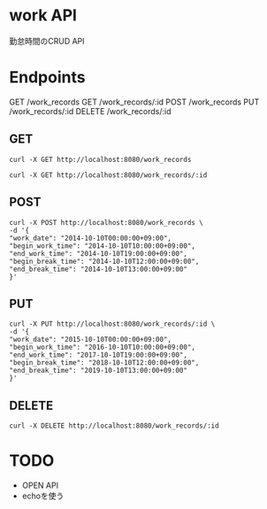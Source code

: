 # work API
勤怠時間のCRUD API

# Endpoints

GET    /work_records
GET    /work_records/:id
POST   /work_records
PUT    /work_records/:id
DELETE /work_records/:id

## GET
```shell script
curl -X GET http://localhost:8080/work_records
```

```shell script
curl -X GET http://localhost:8080/work_records/:id
```

## POST
```shell script
curl -X POST http://localhost:8080/work_records \
-d '{
"work_date": "2014-10-10T00:00:00+09:00", 
"begin_work_time": "2014-10-10T10:00:00+09:00", 
"end_work_time": "2014-10-10T19:00:00+09:00", 
"begin_break_time": "2014-10-10T12:00:00+09:00",  
"end_break_time": "2014-10-10T13:00:00+09:00" 
}'
```

## PUT
```shell script
curl -X PUT http://localhost:8080/work_records/:id \
-d '{
"work_date": "2015-10-10T00:00:00+09:00", 
"begin_work_time": "2016-10-10T10:00:00+09:00", 
"end_work_time": "2017-10-10T19:00:00+09:00", 
"begin_break_time": "2018-10-10T12:00:00+09:00",  
"end_break_time": "2019-10-10T13:00:00+09:00" 
}'
```

## DELETE
```shell script
curl -X DELETE http://localhost:8080/work_records/:id
```

# TODO
- OPEN API
- echoを使う
